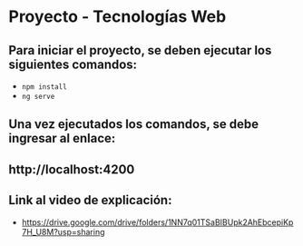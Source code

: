 # Proyecto - Tecnologías Web

## Para iniciar el proyecto, se deben ejecutar los siguientes comandos:

- `npm install`
- `ng serve`

## Una vez ejecutados los comandos, se debe ingresar al enlace:

## http://localhost:4200

## Link al video de explicación:

- https://drive.google.com/drive/folders/1NN7q01TSaBIBUpk2AhEbcepiKp7H_U8M?usp=sharing